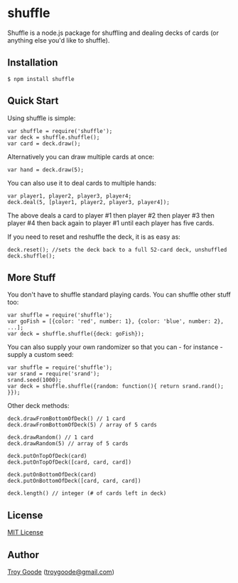 # shuffle

Shuffle is a node.js package for shuffling and dealing decks of cards (or anything else you'd like to shuffle).

## Installation

    $ npm install shuffle

## Quick Start

Using shuffle is simple:

    var shuffle = require('shuffle');
    var deck = shuffle.shuffle();
    var card = deck.draw();

Alternatively you can draw multiple cards at once:

    var hand = deck.draw(5);

You can also use it to deal cards to multiple hands:

    var player1, player2, player3, player4;
    deck.deal(5, [player1, player2, player3, player4]);
    
The above deals a card to player #1 then player #2 then player #3 then player #4 then back again to player #1 until each player has five cards.

If you need to reset and reshuffle the deck, it is as easy as:

    deck.reset(); //sets the deck back to a full 52-card deck, unshuffled
    deck.shuffle();

## More Stuff

You don't have to shuffle standard playing cards. You can shuffle other stuff too:

    var shuffle = require('shuffle');
    var goFish = [{color: 'red', number: 1}, {color: 'blue', number: 2}, ...];
    var deck = shuffle.shuffle({deck: goFish});

You can also supply your own randomizer so that you can - for instance - supply a custom seed:

    var shuffle = require('shuffle');
    var srand = require('srand');
    srand.seed(1000);
    var deck = shuffle.shuffle({random: function(){ return srand.rand(); }});
    
Other deck methods:

    deck.drawFromBottomOfDeck() // 1 card
    deck.drawFromBottomOfDeck(5) / array of 5 cards
    
    deck.drawRandom() // 1 card
    deck.drawRandom(5) // array of 5 cards
    
    deck.putOnTopOfDeck(card)
    deck.putOnTopOfDeck([card, card, card])
    
    deck.putOnBottomOfDeck(card)
    deck.putOnBottomOfDeck([card, card, card])
    
    deck.length() // integer (# of cards left in deck)

## License

[MIT License](http://www.opensource.org/licenses/mit-license.php)

## Author

[Troy Goode](https://github.com/TroyGoode) ([troygoode@gmail.com](mailto:troygoode@gmail.com))
